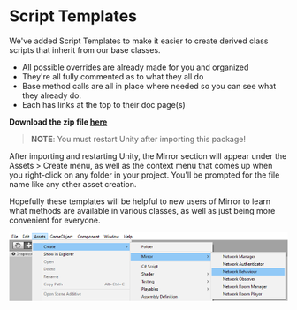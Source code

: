 # Script Templates

We've added Script Templates to make it easier to create derived class scripts that inherit from our base classes.

-   All possible overrides are already made for you and organized
-   They're all fully commented as to what they all do
-   Base method calls are all in place where needed so you can see what they already do.
-   Each has links at the top to their doc page(s)

**Download the zip file [here](https://github.com/vis2k/Mirror/blob/master/doc/General/ScriptTemplates.zip)**

>   **NOTE**: You must restart Unity after importing this package!

After importing and restarting Unity, the Mirror section will appear under the Assets > Create menu, as well as the context menu that comes up when you right-click on any folder in your project.  You'll be prompted for the file name like any other asset creation.

Hopefully these templates will be helpful to new users of Mirror to learn what methods are available in various classes, as well as just being more convenient for everyone.

![Script Templates](ScriptTemplates.png)

